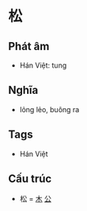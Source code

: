 # 松

## Phát âm
* Hán Việt: tung

## Nghĩa
* lỏng lẻo, buông ra

## Tags
* Hán Việt

## Cấu trúc
* 松 = [木](木.md) [公](公.md)

<script>window.HANZI_FIELD='松';</script>